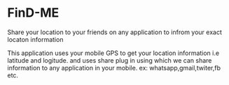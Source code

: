 # FinD-ME
Share your location to your friends on any application to infrom your exact locaton information


This application uses your mobile GPS to get your location information i.e latitude and logitude. 
and uses share plug in using which we can share information to any application in your mobile.
ex: whatsapp,gmail,twiter,fb etc.
